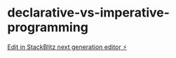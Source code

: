 # declarative-vs-imperative-programming

[Edit in StackBlitz next generation editor ⚡️](https://stackblitz.com/~/github.com/Setsumei/declarative-vs-imperative-programming)